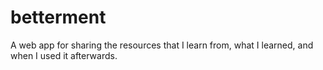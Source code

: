 # betterment
A web app for sharing the resources that I learn from, what I learned, and when I used it afterwards.
